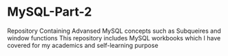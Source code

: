 # MySQL-Part-2
Repository Containing Advansed MySQL concepts such as Subqueires and window functions This repository includes MySQL workbooks which I have covered for my academics and self-learning purpose

